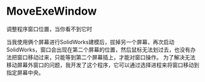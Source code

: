 # MoveExeWindow
调整程序窗口位置，当你看不到它时

当我使用俩个屏幕进行SolidWorks建模后，拔掉另一个屏幕，再次启动SolidWorks，窗口会出现在第二个屏幕的位置，然后鼠标无法划过去，也没有办法把窗口移动过来，只能等到第二个屏幕插上，才能对窗口操作。
为了解决无法移动屏幕外窗口的问题，我开发了这个程序，它可以通过选择进程来将窗口移动到指定屏幕中央。
